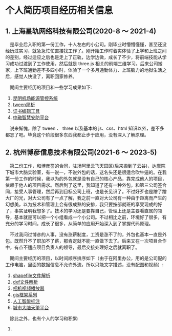 # 个人简历项目经历相关信息

## 1. 上海星轨网络科技有限公司(2020-8 ～ 2021-4)

&emsp;是毕业后入职的第一份工作，十人左右的小公司。刚毕业时懵懵懂懂，甚至还没经历过实习，就急急忙忙直接找工作了。刚开始工作时着实体验了上学和上班之间的差别，经过适应之后也是走上了正轨，边学边做，成长了不少，将前端技能从学习成功过渡到了工作使用，然后就是 three.js 相关的前端三维学习。后来公司搬家，上下班通勤差不多四小时，体验了一个多月通勤体力、上班脑力的地狱生活之后，感觉人快没了，离职回家修养。

&emsp;期间主要经历的项目和一些学习成果如下: 
 
1. [昆明机场能源管控系统](https://github.com/officialBusiness/resume/blob/main/1/%E6%98%86%E6%98%8E%E6%9C%BA%E5%9C%BA%E8%83%BD%E6%BA%90%E7%AE%A1%E6%8E%A7%E7%B3%BB%E7%BB%9F/%E6%98%86%E6%98%8E%E6%9C%BA%E5%9C%BA%E8%83%BD%E6%BA%90%E7%AE%A1%E6%8E%A7%E7%B3%BB%E7%BB%9F.md)
2. [tween简析](https://github.com/officialBusiness/resume/blob/main/1/tween/tween%E7%AE%80%E6%9E%90.md)
3. [证书编辑工具](https://github.com/officialBusiness/resume/blob/main/1/%E8%AF%81%E4%B9%A6%E7%BC%96%E8%BE%91%E5%B7%A5%E5%85%B7/%E8%AF%81%E4%B9%A6%E7%BC%96%E8%BE%91%E5%B7%A5%E5%85%B7.md)
4. [中融智慧安防平台](https://github.com/officialBusiness/resume/blob/main/1/%E4%B8%AD%E8%9E%8D%E6%99%BA%E6%85%A7%E5%AE%89%E9%98%B2%E5%B9%B3%E5%8F%B0/%E4%B8%AD%E8%9E%8D%E6%99%BA%E6%85%A7%E5%AE%89%E9%98%B2%E5%B9%B3%E5%8F%B0.md)

&emsp;说来惭愧，除了 tween 、 three 以及基本的 js、css、html 知识以外，差不多都忘了吧。毕竟这个阶段很多东西我都止步于应用，没有深入了解原理。

## 2. 杭州博彦信息技术有限公司(2021-6 ～ 2023-5)

&emsp;第二份工作，和博彦签的合同，驻场阿里云飞天园区(后来搬到了云谷)，达摩院下城市大脑实验室，有一说一，不说外包的话，这名头还是很适合吹牛逼的。在我第一份工作的时候，我以为的外包就是没有自己的核心产品，靠完成他人的项目，依赖于他人的项目需求。然后到了这里，我知道了还有一种外包，和第三公司签合同，接受人事管理，然后再到目标公司上班，也是长见识了。不过好歹也是蹭了蹭大厂的光，对大公司有了一点了解，我之前一直对大公司有一种由于距离而产生的幻想美，以为技术和管理上会有很成熟的安排，我只要按部就班的享受现成的好了，事实证明我想多了。技术的学习还是要靠自己，管理上还是主要看直属的领导，基本就是可以把一个小组看成一个小公司。不过相比之前，环境好了很多，有充分的学习时间，成长了很多，从简单的应用开始深入到了掌握代码原理。

&emsp;不过我问过博彦的人事，没有涨薪制度，工资是涨不了的，外包也基本一直是外包。既然升不了职加不了薪，那肯定就不能一直做下去了。后来又在一次项目合作中，有点不适应项目负责人的领导，最后交接处理好之后就离职了。

&emsp;期间主要经历的项目，以时间顺序排序如下（由于在阿里办公，用的是公司配的工作电脑，里面的数据信息不允许外流，所以只能文字描述，没有配图和视频）: 

1. [shapefile文件解析](https://github.com/officialBusiness/resume/blob/main/2/shapefile%E6%96%87%E4%BB%B6%E8%A7%A3%E6%9E%90.md)
2. [dxf文件解析](https://github.com/officialBusiness/resume/blob/main/2/dxf%E6%96%87%E4%BB%B6%E8%A7%A3%E6%9E%90.md)
3. [相机视频播放器](https://github.com/officialBusiness/resume/blob/main/2/%E7%9B%B8%E6%9C%BA%E8%A7%86%E9%A2%91%E6%92%AD%E6%94%BE%E5%99%A8.md)
4. [gis框架系列](https://github.com/officialBusiness/resume/blob/main/2/gis%E6%A1%86%E6%9E%B6%E7%B3%BB%E5%88%97.md)
5. [人工智能标注](https://github.com/officialBusiness/resume/blob/main/2/%E4%BA%BA%E5%B7%A5%E6%99%BA%E8%83%BD%E6%A0%87%E6%B3%A8.md)
6. [城市大脑天擎平台](https://github.com/officialBusiness/resume/blob/main/2/%E5%9F%8E%E5%B8%82%E5%A4%A7%E8%84%91%E5%A4%A9%E6%93%8E%E5%B9%B3%E5%8F%B0.md)


&emsp;除此之外，也有个人的学习和积累:

1.
